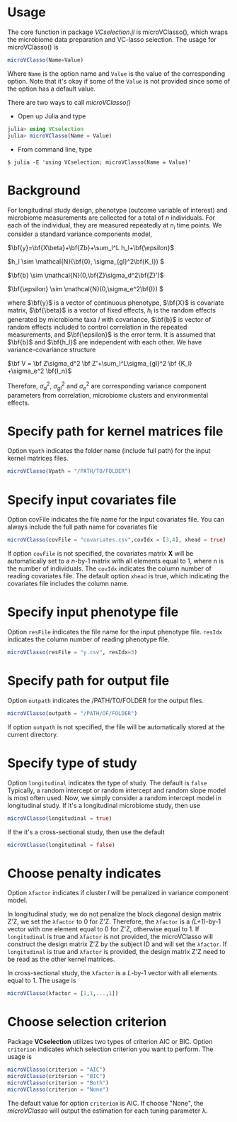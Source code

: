 <style TYPE="text/css">
code.has-jax {font: inherit; font-size: 100%; background: inherit; border: inherit;}
</style>
<script type="text/x-mathjax-config">
MathJax.Hub.Config({
    tex2jax: {
        inlineMath: [['$','$'], ['\\(','\\)']],
        skipTags: ['script', 'noscript', 'style', 'textarea', 'pre'] // removed 'code' entry
    }
});
MathJax.Hub.Queue(function() {
    var all = MathJax.Hub.getAllJax(), i;
    for(i = 0; i < all.length; i += 1) {
        all[i].SourceElement().parentNode.className += ' has-jax';
    }
});
</script>
<script type="text/javascript" src="http://cdn.mathjax.org/mathjax/latest/MathJax.js?config=TeX-AMS-MML_HTMLorMML"></script>

# Usage
The core function in package _VCselection.jl_ is microVClasso(), which wraps the microbiome data preparation and VC-lasso selection. The usage for microVClasso() is
```julia
microVClasso(Name=Value)
```
Where `Name` is the option name and `Value` is the value of the corresponding option. Note that it's okay if some of the `Value` is not provided since some of the option has a default value.

There are two ways to call _microVClasso()_

* Open up Julia and type
```julia
julia> using VCselection
julia> microVClasso(Name = Value)
```
* From command line, type
```command
$ julia -E 'using VCselection; microVClasso(Name = Value)'
```

# Background
For longitudinal study design, phenotype (outcome variable of interest) and microbiome measurements are collected for a total of $n$ individuals. For each of the individual, they are measured repeatedly at $n_i$ time points. We consider a standard variance components model,

$\bf{y}=\bf{X\beta}+\bf{Zb}+\sum_l^L h_l+\bf{\epsilon}$

$h_l \sim \mathcal{N}(\bf{0}, \sigma_{gl}^2\bf{K_l}) $

$\bf{b} \sim  \mathcal{N}(0,\bf{Z}\sigma_d^2\bf{Z}')$

$\bf{\epsilon} \sim \mathcal{N}(0,\sigma_e^2\bf{I}) $

where $\bf{y}$ is a vector of continuous phenotype, $\bf{X}$ is covariate matrix, $\bf{\beta}$ is a vector of fixed effects, $h_l$ is the random effects generated by microbiome taxa $l$ with covariance, $\bf{b}$ is vector of random effects included to control correlation in the repeated measurements, and $\bf{\epsilon}$ is the error term.  It is assumed that $\bf{b}$ and $\bf{h_l}$ are independent with each other. We have variance-covariance structure

$\bf V = \bf  Z\sigma_d^2 \bf Z'+\sum_l^L\sigma_{gl}^2 \bf {K_l} +\sigma_e^2 \bf{I_n}$

Therefore, $\sigma_d^2$, $\sigma_{gl}^2$ and $\sigma_e^2$ are corresponding variance component parameters from correlation, microbiome clusters and environmental effects.

# Specify path for kernel matrices file

Option `Vpath` indicates the folder name (include full path) for the input kernel matrices files.
```julia
microVClasso(Vpath = "/PATH/TO/FOLDER")
```

# Specify input covariates file

Option covFile indicates the file name for the input covariates file. You can always include the full path name for covariates file
```julia
microVClasso(covFile = "covariates.csv",covIdx = [3,4], xhead = true)
```
If option `covFile` is not specified, the covariates matrix **X** will be automatically set to a _n_-by-1 matrix with all elements equal to 1, where n is the number of individuals. The `covIdx` indicates the column number of reading covariates file. The default option `xhead` is true, which indicating the covariates file includes the column name.

# Specify input phenotype file

Option `resFile` indicates the file name for the input phenotype file. `resIdx` indicates the column number of reading phenotype file.
```julia
microVClasso(resFile = "y.csv", resIdx=3)
```


# Specify path for output file

Option `outpath` indicates the /PATH/TO/FOLDER for the output files.
```julia
microVClasso(outpath = "/PATH/OF/FOLDER")
```
If option `outpath` is not specified, the file will be automatically stored at the current directory.

# Specify type of study

Option `longitudinal` indicates the type of study. The default is `false` Typically, a random intercept or random intercept and random slope model is most often used. Now, we simply consider a random intercept model in longitudinal study. If it's a longitudinal microbiome study, then use
```julia
microVClasso(longitudinal = true)
```
If the it's a cross-sectional study, then use the default
```julia
microVClasso(longitudinal = false)
```


# Choose penalty indicates

Option `λfactor` indicates if cluster _l_ will be penalized in variance component model.

In longitudinal study, we do not penalize the block diagonal design matrix Z'Z, we set the `λfactor` to 0 for Z'Z. Therefore, the `λfactor` is a _(L+1)_-by-1 vector with one element equal to 0 for Z'Z, otherwise equal to 1. If `longitudinal` is true and `λfactor` is not provided, the microVClasso will construct the design matrix Z'Z by the subject ID and will set the `λfactor`. If `longitudinal` is true and `λfactor` is provided, the design matrix Z'Z need to be read as the other kernel matrices.

In cross-sectional study, the `λfactor` is a _L_-by-1 vector with all elements equal to 1. The usage is

```julia
microVClasso(λfactor = [1,1,...,1])
```

# Choose selection criterion

Package **VCselection** utilizes two types of criterion AIC or BIC. Option `criterion` indicates which selection criterion you want to perform. The usage is

```julia
microVClasso(criterion = "AIC")
microVClasso(criterion = "BIC")
microVClasso(criterion = "Both")
microVClasso(criterion = "None")

```
The default value for option `criterion` is AIC. If choose "None", the _microVClasso_ will output the estimation for each tuning parameter λ.
